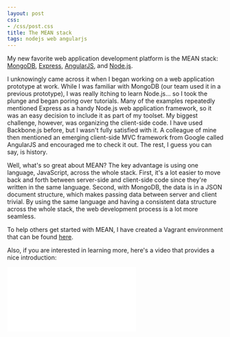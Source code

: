 ```yaml
---
layout: post
css:
- /css/post.css
title: The MEAN stack
tags: nodejs web angularjs
---
```


My new favorite web application development platform is the MEAN stack: <a href="http://www.mongodb.org">MongoDB</a>, <a href="http://expressjs.com">Express</a>, <a href="http://angularjs.org">AngularJS</a>, and <a href="http://nodejs.org">Node.js</a>.

I unknowingly came across it when I began working on a web application prototype at work. While I was familiar with MongoDB (our team used it in a previous prototype), I was really itching to learn Node.js... so I took the plunge and began poring over tutorials. Many of the examples repeatedly mentioned Express as a handy Node.js web application framework, so it was an easy decision to include it as part of my toolset. My biggest challenge, however, was organizing the client-side code. I have used Backbone.js before, but I wasn't fully satisfied with it. A colleague of mine then mentioned an emerging client-side MVC framework from Google called AngularJS and encouraged me to check it out. The rest, I guess you can say, is history.

Well, what's so great about MEAN? The key advantage is using one language, JavaScript, across the whole stack. First, it's a lot easier to move back and forth between server-side and client-side code since they're written in the same language. Second, with MongoDB, the data is in a JSON document structure, which makes passing data between server and client trivial. By using the same language and having a consistent data structure across the whole stack, the web development process is a lot more seamless.

To help others get started with MEAN, I have created a Vagrant environment that can be found <a href="https://github.com/drejkim/mean-vagrant">here</a>.

Also, if you are interested in learning more, here's a video that provides a nice introduction:

<div class="video-container">
    <iframe src="//www.youtube.com/embed/1Sy3vWJ1N2U" frameborder="0" allowfullscreen=""></iframe>
</div>
